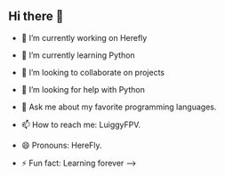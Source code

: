 ## Hi there 👋



- 🔭 I’m currently working on Herefly
- 🌱 I’m currently learning Python
- 👯 I’m looking to collaborate on projects
- 🤔 I’m looking for help with Python
- 💬 Ask me about my favorite programming languages.

- 📫 How to reach me: LuiggyFPV.
- 😄 Pronouns: HereFly.
- ⚡ Fun fact: Learning forever
-->
